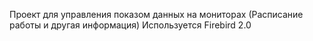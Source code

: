 Проект для управления показом данных на мониторах (Расписание работы и другая информация)
Используется Firebird 2.0


